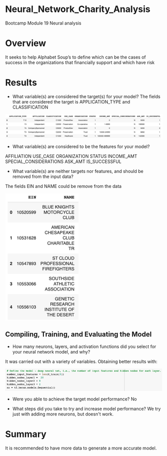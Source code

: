 # Neural_Network_Charity_Analysis
Bootcamp Module 19 Neural analysis

# Overview
It seeks to help Alphabet Soup’s to define which can be the cases of success in the organizations that financially support and which have risk

# Results

- What variable(s) are considered the target(s) for your model?
The fields that are considered the target is APPLICATION_TYPE and CLASSIFICATION

![alt text](Resources/2.png)

- What variable(s) are considered to be the features for your model?

AFFILIATION
USE_CASE
ORGANIZATION
STATUS
INCOME_AMT
SPECIAL_CONSIDERATIONS
ASK_AMT
IS_SUCCESSFUL

- What variable(s) are neither targets nor features, and should be removed from the input data?

The fields EIN and NAME could be remove from the data

![alt text](Resources/3.png)

## Compiling, Training, and Evaluating the Model

- How many neurons, layers, and activation functions did you select for your neural network model, and why?

It was carried out with a variety of variables. Obtaining better results with:

![alt text](Resources/5.png)


- Were you able to achieve the target model performance?
No


- What steps did you take to try and increase model performance?
We try just with adding more neurons, but doesn't work.


# Summary

It is recommended to have more data to generate a more accurate model.